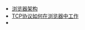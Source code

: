  - [浏览器架构](./%E6%B5%8F%E8%A7%88%E5%99%A8%E6%9E%B6%E6%9E%84.md)
 - [TCP协议如何在浏览器中工作](./TCP%E5%8D%8F%E8%AE%AE%E5%A6%82%E4%BD%95%E5%9C%A8%E6%B5%8F%E8%A7%88%E5%99%A8%E4%B8%AD%E5%B7%A5%E4%BD%9C.md)
 - []()